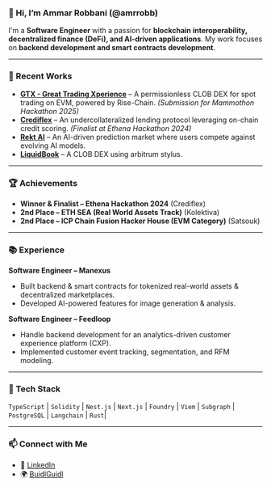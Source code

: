 ### 👋 Hi, I’m Ammar Robbani (@amrrobb)

I'm a **Software Engineer** with a passion for **blockchain interoperability, decentralized finance (DeFi), and AI-driven applications**. My work focuses on **backend development and smart contracts development**.

---

### 🚀 Recent Works
- **[GTX - Great Trading Xperience](https://github.com/Great-Trading-eXperience)** – A permissionless CLOB DEX for spot trading on EVM, powered by Rise-Chain.  _(Submission for Mammothon Hackathon 2025)_
- **[Crediflex](https://github.com/crediflex-defi)** – An undercollateralized lending protocol leveraging on-chain credit scoring. _(Finalist at Ethena Hackathon 2024)_  
- **[Rekt AI](https://github.com/rekt-ai)** – An AI-driven prediction market where users compete against evolving AI models.
- **[LiquidBook](https://github.com/liquid-book)** – A CLOB DEX using arbitrum stylus. 

---

### 🏆 Achievements
- **Winner & Finalist – Ethena Hackathon 2024** (Crediflex)  
- **2nd Place – ETH SEA (Real World Assets Track)** (Kolektiva)  
- **2nd Place – ICP Chain Fusion Hacker House (EVM Category)** (Satsouk)  

---

### 📚 Experience
**Software Engineer – Manexus**  
- Built backend & smart contracts for tokenized real-world assets & decentralized marketplaces.  
- Developed AI-powered features for image generation & analysis.  

**Software Engineer – Feedloop**  
- Handle backend development for an analytics-driven customer experience platform (CXP).  
- Implemented customer event tracking, segmentation, and RFM modeling.  

---

### 🔧 Tech Stack
`TypeScript` | `Solidity` | `Nest.js` | `Next.js` | `Foundry` | `Viem` | `Subgraph` | `PostgreSQL` | `Langchain` | `Rust`| 

---

### 📫 Connect with Me  
- 💼 [LinkedIn](https://www.linkedin.com/in/ammarrobbani/)  
- 🌍 [BuidlGuidl](https://app.buidlguidl.com/builders/0x8757F328371E571308C1271BD82B91882253FDd1)  
